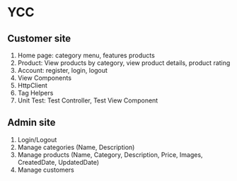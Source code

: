 # YCC
## Customer site
1. Home page: category menu, features products
2. Product: View products by category, view product details, product rating
3. Account: register, login, logout
4. View Components
5. HttpClient
6. Tag Helpers
7. Unit Test: Test Controller, Test View Component
## Admin site
1. Login/Logout
2. Manage categories (Name, Description)
3. Manage products (Name, Category, Description, Price, Images, CreatedDate, UpdatedDate)
4. Manage customers

